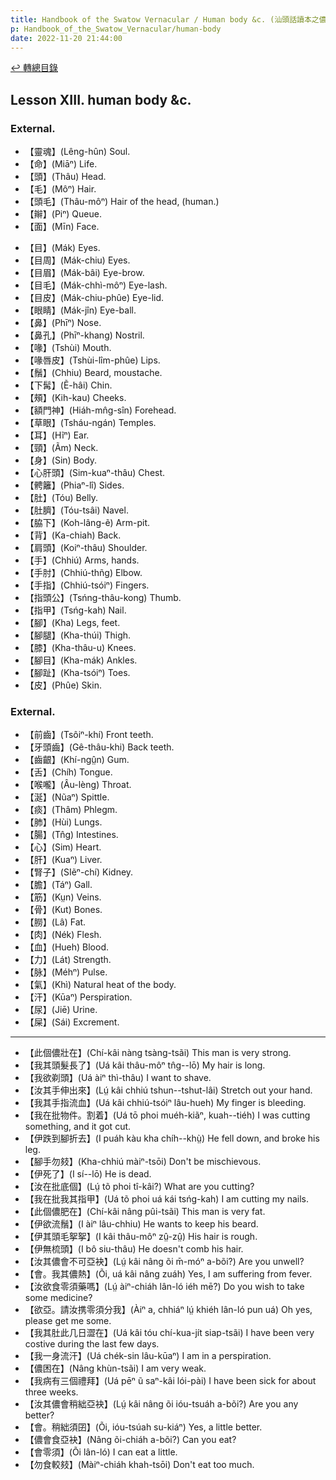 ```yaml
---
title: Handbook of the Swatow Vernacular / Human body &c. (汕頭話讀本之儂體)
p: Handbook_of_the_Swatow_Vernacular/human-body
date: 2022-11-20 21:44:00
---
```


[↩️ 轉總目錄](/Handbook_of_the_Swatow_Vernacular)

## Lesson XIII. human body &c.

### External.

* 【靈魂】(Lêng-hûn) Soul.
* 【命】(Miāⁿ) Life.
* 【頭】(Thâu) Head.
* 【毛】(Môⁿ) Hair.
* 【頭毛】(Thâu-môⁿ) Hair of the head, (human.)
* 【辮】(Piⁿ) Queue.
* 【面】(Mīn) Face.
<!--more-->
* 【目】(Mák) Eyes.
* 【目周】(Mák-chiu) Eyes.
* 【目眉】(Mák-bâi) Eye-brow.
* 【目毛】(Mák-chhì-môⁿ) Eye-lash.
* 【目皮】(Mák-chiu-phûe) Eye-lid.
* 【眼睛】(Mák-jîn) Eye-ball.
* 【鼻】(Phīⁿ) Nose.
* 【鼻孔】(Phīⁿ-khang) Nostril.
* 【喙】(Tshùi) Mouth.
* 【喙唇皮】(Tshùi-lîm-phûe) Lips.
* 【鬚】(Chhiu) Beard, moustache.
* 【下髯】(Ẽ-hâi) Chin.
* 【頰】(Kih-kau) Cheeks.
* 【額門神】(Hiáh-mn̂g-sîn) Forehead.
* 【草眼】(Tsháu-ngán) Temples.
* 【耳】(Hĩⁿ) Ear.
* 【頸】(Ãm) Neck.
* 【身】(Sin) Body.
* 【心肝頭】(Sim-kuaⁿ-thâu) Chest.
* 【𩩍籬】(Phiaⁿ-lî) Sides.
* 【肚】(Tóu) Belly.
* 【肚臍】(Tóu-tsâi) Navel.
* 【脇下】(Koh-lâng-ẽ) Arm-pit.
* 【背】(Ka-chiah) Back.
* 【肩頭】(Koiⁿ-thâu) Shoulder.
* 【手】(Chhiú) Arms, hands.
* 【手肘】(Chhiú-thñg) Elbow.
* 【手指】(Chhiú-tsóiⁿ) Fingers.
* 【指頭公】(Tsńng-thâu-kong) Thumb.
* 【指甲】(Tsńg-kah) Nail.
* 【腳】(Kha) Legs, feet.
* 【腳腿】(Kha-thúi) Thigh.
* 【膝】(Kha-thâu-u) Knees.
* 【腳目】(Kha-mák) Ankles.
* 【腳趾】(Kha-tsóiⁿ) Toes.
* 【皮】(Phûe) Skin.

### External.

* 【前齒】(Tsôiⁿ-khí) Front teeth.
* 【牙頭齒】(Gê-thâu-khi) Back teeth.
* 【齒齦】(Khí-ngṳ̂n) Gum.
* 【舌】(Chíh) Tongue.
* 【喉嚨】(Âu-lèng) Throat.
* 【涎】(Nũaⁿ) Spittle.
* 【痰】(Thâm) Phlegm.
* 【肺】(Hùi) Lungs.
* 【腸】(Tn̂g) Intestines.
* 【心】(Sim) Heart.
* 【肝】(Kuaⁿ) Liver.
* 【腎子】(SIẽⁿ-chí) Kidney.
* 【膽】(Táⁿ) Gall.
* 【筋】(Kṳn) Veins.
* 【骨】(Kut) Bones.
* 【朥】(Lâ) Fat.
* 【肉】(Nék) Flesh.
* 【血】(Hueh) Blood.
* 【力】(Lát) Strength.
* 【脉】(Méhⁿ) Pulse.
* 【氣】(Khì) Natural heat of the body.
* 【汗】(Kūaⁿ) Perspiration.
* 【尿】(Jiē) Urine.
* 【屎】(Sái) Excrement.

------

* 【此個儂壯在】(Chí-kâi nàng tsàng-tsãi) This man is very strong.
* 【我其頭髮長了】(Uá kâi thâu-môⁿ tn̂g--lō) My hair is long.
* 【我欲剃頭】(Uá àiⁿ thì-thâu) I want to shave.
* 【汝其手伸出來】(Lṳ́ kâi chhiú tshun--tshut-lâi) Stretch out your hand.
* 【我其手指流血】(Uá kâi chhiú-tsóiⁿ lâu-hueh) My finger is bleeding.
* 【我在批物件。割着】(Uá tō phoi muéh-kiãⁿ, kuah--tiéh) I was cutting something, and it got cut.
* 【伊跌到腳折去】(I puáh kàu kha chíh--khṳ̀) He fell down, and broke his leg.
* 【腳手勿㩼】(Kha-chhiú màiⁿ-tsōi) Don't be mischievous.
* 【伊死了】(I sí--lō) He is dead.
* 【汝在批底個】(Lṳ́ tõ phoi tî-kâi?) What are you cutting?
* 【我在批我其指甲】(Uá tõ phoi uá kái tsńg-kah) I am cutting my nails.
* 【此個儂肥在】(Chí-kâi nâng pûi-tsãi) This man is very fat.
* 【伊欲流鬚】(I àiⁿ lâu-chhiu) He wants to keep his beard.
* 【伊其頭毛挐挐】(I kâi thâu-môⁿ zṳ̂-zṳ̂) His hair is rough.
* 【伊無梳頭】(I bô siu-thâu) He doesn't comb his hair.
* 【汝其儂會不可亞袂】(Lṳ́ kâi nâng õi m̄-móⁿ a-bõi?) Are you unwell?
* 【會。我其儂熱】(Õi, uá kâi nâng zuáh) Yes, I am suffering from fever.
* 【汝欲食零須藥嗎】(Lṳ́ àiⁿ-chiáh lân-ló iéh mē?) Do you wish to take some medicine?
* 【欲亞。請汝携零須分我】(Àiⁿ a, chhiáⁿ lṳ́ khiéh lân-ló pun uá) Oh yes, please get me some.
* 【我其肚此几日澀在】(Uá kâi tóu chí-kua-jít siap-tsãi) I have been very costive during the last few days.
* 【我一身流汗】(Uá chék-sin lâu-kūaⁿ) I am in a perspiration.
* 【儂困在】(Nâng khùn-tsãi) I am very weak.
* 【我病有三個禮拜】(Uá pēⁿ ũ saⁿ-kâi lói-pài) I have been sick for about three weeks.
* 【汝其儂會稍絀亞袂】(Lṳ́ kâi nâng õi ióu-tsuáh a-bõi?) Are you any better?
* 【會。稍絀須囝】(Õi, ióu-tsúah su-kiáⁿ) Yes, a little better.
* 【儂會食亞袂】(Nâng õi-chiáh a-bõi?) Can you eat?
* 【會零須】(Õi lân-ló) I can eat a little.
* 【勿食較㩼】(Màiⁿ-chiáh khah-tsōi) Don't eat too much.
